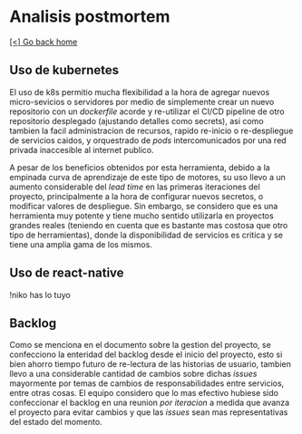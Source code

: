 # Analisis postmortem

[[<] Go back home](../README.md)

## Uso de kubernetes

El uso de k8s permitio mucha flexibilidad a la hora de agregar nuevos micro-sevicios o servidores por medio de simplemente crear un nuevo repositorio con un *dockerfile* acorde y re-utilizar el CI/CD pipeline de otro repositorio desplegado (ajustando detalles como secrets), asi como tambien la facil administracion de recursos, rapido re-inicio o re-despliegue de servicios caidos, y orquestrado de *pods* intercomunicados por una red privada inaccesible al internet publico.

A pesar de los beneficios obtenidos por esta herramienta, debido a la empinada curva de aprendizaje de este tipo de motores, su uso llevo a un aumento considerable del *lead time* en las primeras iteraciones del proyecto, principalmente a la hora de configurar nuevos secretos, o modificar valores de despliegue. Sin embargo, se considero que es una herramienta muy potente y tiene mucho sentido utilizarla en proyectos grandes reales (teniendo en cuenta que es bastante mas costosa que otro tipo de herramientas), donde la disponibilidad de servicios es critica y se tiene una amplia gama de los mismos.

## Uso de react-native

!niko has lo tuyo

## Backlog

Como se menciona en el documento sobre la gestion del proyecto, se confecciono la enteridad del backlog desde el inicio del proyecto, esto si bien ahorro tiempo futuro de re-lectura de las historias de usuario, tambien llevo a una considerable cantidad de cambios sobre dichas *issues* mayormente por temas de cambios de responsabilidades entre servicios, entre otras cosas. El equipo considero que lo mas efectivo hubiese sido confeccionar el backlog en una reunion *por iteracion* a medida que avanza el proyecto para evitar cambios y que las *issues* sean mas representativas del estado del momento.